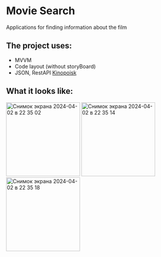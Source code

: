 # Movie Search
Applications for finding information about the film

## The project uses: 
+ MVVM
+ Code layout (without storyBoard)
+ JSON, RestAPI [Kinopoisk](https://kinopoiskapiunofficial.tech)
   
## What it looks like:

<img width="200" alt="Снимок экрана 2024-04-02 в 22 35 02" src="https://github.com/m1c0meRr/MovieSearch/assets/140728201/6358c1e6-ff5b-4da6-b2d7-069fedd42ed4">
<img width="200" alt="Снимок экрана 2024-04-02 в 22 35 14" src="https://github.com/m1c0meRr/MovieSearch/assets/140728201/250ce893-133b-407d-8080-822113f29f5e">
<img width="200" alt="Снимок экрана 2024-04-02 в 22 35 18" src="https://github.com/m1c0meRr/MovieSearch/assets/140728201/55f74311-78e2-44f0-81b1-910851340727">

